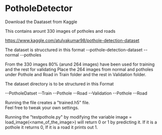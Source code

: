 # PotholeDetector
Download the Daataset from Kaggle 

This contains arount 330 images of potholes and roads

https://www.kaggle.com/atulyakumar98/pothole-detection-dataset

The dataset is strucctured in this format
--pothole-detection-dataset 
  --normal
  --potholes

From the 330 images 80% (arund 264 images) have been used for training and the rest for validating
Place the 264 images from normal and potholes under Pothole and Road in Train folder and the rest in Validation folder.

The dataset directory is to be structured in this Format

--PotholeDatset
--Train
  --Pothole
  --Road
--Validation
  --Pothole
  --Road
  
Running the file creates a "trained.h5" file.  
Feel free to tweak your own settings.

Running the "testpothole.py" by modifying the variable image = load_image(<name_of_the_image>) will return 0 or 1 by predicting it.
If it is a pothole it returns 0, If it is a road it prints out 1.
